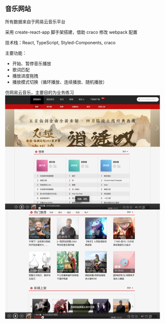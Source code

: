 <!--
 * @Author: 秋意微醺时
 * @Date: 2024-04-02 19:47:12
 * @Description: 请填写说明
-->

## 音乐网站

所有数据来自于网易云音乐平台

采用 create-react-app 脚手架搭建，借助 craco 修改 webpack 配置

技术栈：React, TypeScript, Styled-Components, craco

主要功能：

- 开始、暂停音乐播放
- 歌词匹配
- 播放进度拖拽
- 播放模式切换（循环播放、连续播放、随机播放）

仿网易云音乐，主要目的为业务练习
![image](public/img/image.png)
![image](public/img/image-1.png)
